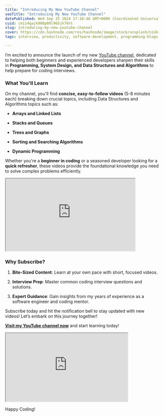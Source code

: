 ```yaml
---
title: "Introducing My New YouTube Channel"
seoTitle: "Introducing My New YouTube Channel"
datePublished: Wed Sep 25 2024 17:18:48 GMT+0000 (Coordinated Universal Time)
cuid: cm1i4qajk000p08l965jk7kht
slug: introducing-my-new-youtube-channel
cover: https://cdn.hashnode.com/res/hashnode/image/stock/unsplash/niUkImZcSP8/upload/aef92435411c6177562c8d9869740dc7.jpeg
tags: interview, productivity, software-development, programming-blogs, python, web-development, webdev, python3, coding, software-engineering, youtube, programming-languages, programming-tips, youtube-channel, data-structure-and-algorithms

---
```


I’m excited to announce the launch of my new [YouTube channel](https://youtube.com/@bonaogeto), dedicated to helping both beginners and experienced developers sharpen their skills in **Programming, System Design, and Data Structures and Algorithms** to help prepare for coding interviews.

### What You'll Learn

On my channel, you'll find **concise, easy-to-follow videos** (5-8 minutes each) breaking down crucial topics, including Data Structures and Algorithms topics such as:

* **Arrays and Linked Lists**
    
* **Stacks and Queues**
    
* **Trees and Graphs**
    
* **Sorting and Searching Algorithms**
    
* **Dynamic Programming**
    

Whether you're a **beginner in coding** or a seasoned developer looking for a **quick refresher**, these videos provide the foundational knowledge you need to solve complex problems efficiently.

<iframe width="424" height="238" src="https://www.youtube.com/embed/S5c44F8zc9s"></iframe>

### Why Subscribe?

1. **Bite-Sized Content**: Learn at your own pace with short, focused videos.
    
2. **Interview Prep**: Master common coding interview questions and solutions.
    
3. **Expert Guidance**: Gain insights from my years of experience as a software engineer and coding mentor.
    

Subscribe today and hit the notification bell to stay updated with new videos! Let’s embark on this journey together!

[**Visit my YouTube channel now**](https://youtube.com/@bonaogeto) and start learning today!

<iframe width="400" height="225" src="https://www.youtube.com/embed/UIBn8RrfTQM"></iframe>

Happy Coding!